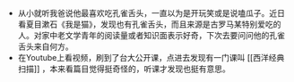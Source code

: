 - 从小就听我爸说他最喜欢吃孔雀舌头，一直以为是开玩笑或是说嗑瓜子。近日看夏目漱石《我是猫》，发现也有孔雀舌头，而且来源是古罗马某特别爱吃的人。对家中老文学青年的阅读量或者知识面表示好奇，下次去要问问他的孔雀舌头来自何方。
- 在Youtube上看视频，刷到了台大公开课，点进去发现有一门课叫 [[西洋经典扫描]] ，本来看篇目觉得挺奇怪的，听课才发现也挺有意思。